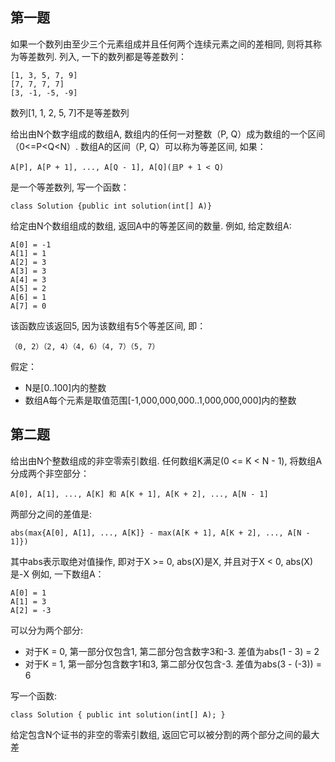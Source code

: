 ## 第一题
如果一个数列由至少三个元素组成并且任何两个连续元素之间的差相同, 则将其称为等差数列. 列入, 一下的数列都是等差数列：

    [1, 3, 5, 7, 9]
    [7, 7, 7, 7]
    [3, -1, -5, -9]
    
数列[1, 1, 2, 5, 7]不是等差数列

给出由N个数字组成的数组A, 数组内的任何一对整数（P, Q）成为数组的一个区间（0<=P<Q<N）. 
数组A的区间（P, Q）可以称为等差区间, 如果：

    A[P], A[P + 1], ..., A[Q - 1], A[Q](且P + 1 < Q)
    
是一个等差数列, 写一个函数：

    class Solution {public int solution(int[] A)}
    
给定由N个数组组成的数组, 返回A中的等差区间的数量. 例如, 给定数组A:

    A[0] = -1
    A[1] = 1
    A[2] = 3
    A[3] = 3
    A[4] = 3
    A[5] = 2
    A[6] = 1
    A[7] = 0
    
该函数应该返回5, 因为该数组有5个等差区间, 即：

    （0, 2）（2, 4）（4, 6）（4, 7）（5, 7）
    
假定：
+ N是[0..100]内的整数
+ 数组A每个元素是取值范围[-1,000,000,000..1,000,000,000]内的整数

## 第二题
给出由N个整数组成的非空零索引数组. 任何数组K满足(0 <= K < N - 1), 将数组A分成两个非空部分：

    A[0], A[1], ..., A[K] 和 A[K + 1], A[K + 2], ..., A[N - 1]

两部分之间的差值是:

    abs(max{A[0], A[1], ..., A[K]} - max(A[K + 1], A[K + 2], ..., A[N - 1]})
    
 其中abs表示取绝对值操作, 即对于X >= 0, abs(X)是X, 并且对于X < 0, abs(X)是-X
 例如, 一下数组A：
 
    A[0] = 1
    A[1] = 3
    A[2] = -3
    
 可以分为两个部分:
 + 对于K = 0, 第一部分仅包含1, 第二部分包含数字3和-3. 差值为abs(1 - 3) = 2
 + 对于K = 1, 第一部分包含数字1和3, 第二部分仅包含-3. 差值为abs(3 - (-3)) = 6
 
 写一个函数:
  
    class Solution { public int solution(int[] A); }
 
 给定包含N个证书的非空的零索引数组, 返回它可以被分割的两个部分之间的最大差